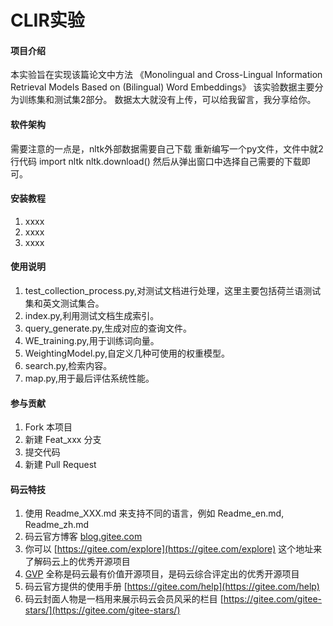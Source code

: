 # CLIR实验

#### 项目介绍
本实验旨在实现该篇论文中方法
《Monolingual and Cross-Lingual Information Retrieval
Models Based on (Bilingual) Word Embeddings》
该实验数据主要分为训练集和测试集2部分。
数据太大就没有上传，可以给我留言，我分享给你。

#### 软件架构
需要注意的一点是，nltk外部数据需要自己下载
重新编写一个py文件，文件中就2行代码
import nltk
nltk.download()
然后从弹出窗口中选择自己需要的下载即可。


#### 安装教程

1. xxxx
2. xxxx
3. xxxx

#### 使用说明

1. test_collection_process.py,对测试文档进行处理，这里主要包括荷兰语测试集和英文测试集合。
2. index.py,利用测试文档生成索引。
3. query_generate.py,生成对应的查询文件。
4. WE_training.py,用于训练词向量。
5. WeightingModel.py,自定义几种可使用的权重模型。
6. search.py,检索内容。
7. map.py,用于最后评估系统性能。

#### 参与贡献

1. Fork 本项目
2. 新建 Feat_xxx 分支
3. 提交代码
4. 新建 Pull Request


#### 码云特技

1. 使用 Readme\_XXX.md 来支持不同的语言，例如 Readme\_en.md, Readme\_zh.md
2. 码云官方博客 [blog.gitee.com](https://blog.gitee.com)
3. 你可以 [https://gitee.com/explore](https://gitee.com/explore) 这个地址来了解码云上的优秀开源项目
4. [GVP](https://gitee.com/gvp) 全称是码云最有价值开源项目，是码云综合评定出的优秀开源项目
5. 码云官方提供的使用手册 [https://gitee.com/help](https://gitee.com/help)
6. 码云封面人物是一档用来展示码云会员风采的栏目 [https://gitee.com/gitee-stars/](https://gitee.com/gitee-stars/)
